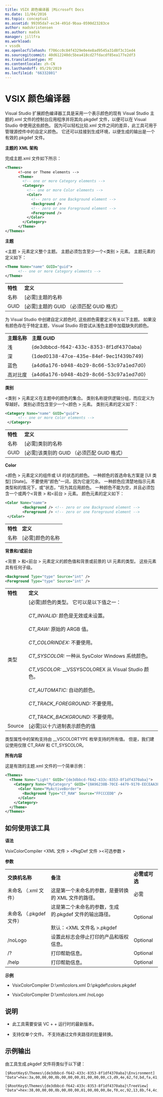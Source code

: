 ```yaml
---
title: VSIX 颜色编译器 |Microsoft Docs
ms.date: 11/04/2016
ms.topic: conceptual
ms.assetid: 99395da7-ec34-491d-9baa-0590d23283ce
author: madskristensen
ms.author: madsk
manager: jillfra
ms.workload:
- vssdk
ms.openlocfilehash: f706cc0c84f4329e0e4e8ad9545a31d8f3c31ed4
ms.sourcegitcommit: 40d612240dc5bea418cd27fdacdf85ea177e2df3
ms.translationtype: MT
ms.contentlocale: zh-CN
ms.lasthandoff: 05/29/2019
ms.locfileid: "66332801"
---
```

# <a name="vsix-color-compiler"></a>VSIX 颜色编译器
Visual Studio 扩展颜色编译器工具是采用一个表示颜色的现有 Visual Studio 主题的.xml 文件的控制台应用程序并将其向.pkgdef 文件，以便可以在 Visual Studio 中使用这些颜色。 因为可以轻松比较.xml 文件之间的差异，此工具可用于管理源控件中的自定义颜色。 它还可以挂接到生成环境，以便生成的输出是一个有效的.pkgdef 文件。

 **主题的 XML 架构**

 完成主题.xml 文件如下所示：

```xml
<Themes>
      <!—one or Theme elements -->
      <Theme>
        <!-- one or more Category elements -->
        <Category>
          <!-- one or more Color elements -->
          <Color>
            <!-- zero or one Background element -->
            <Background />
            <!-- zero or one Foreground element -->
            <Foreground />
          </Color>
        </Category>
      </Theme>
</Themes>
```

 **主题**

 \<主题 > 元素定义整个主题。 主题必须包含至少一个\<类别 > 元素。 主题元素的定义如下：

```xml
<Theme Name="name" GUID="guid">
      <!-- one or more Category elements -->
</Theme>
```

|||
|-|-|
|**特性**|**定义**|
|名称|[必需]主题的名称|
|GUID|[必需]主题的 GUID （必须匹配 GUID 格式）|

 为 Visual Studio 中创建自定义颜色时, 这些颜色需要定义有关以下主题。 如果没有颜色存在于特定主题，Visual Studio 将尝试从浅色主题中加载缺失的颜色。

|||
|-|-|
|**主题名称**|**主题 GUID**|
|浅|{de3dbbcd-f642-433c-8353-8f1df4370aba}|
|深|{1ded0138-47ce-435e-84ef-9ec1f439b749}|
|蓝色|{a4d6a176-b948-4b29-8c66-53c97a1ed7d0}|
|高对比度|{a4d6a176-b948-4b29-8c66-53c97a1ed7d0}|

 **类别**

 \<类别 > 元素定义在主题中的颜色的集合。 类别名称提供逻辑分组，而应定义为窄越好。 类别必须包含至少一个\<颜色 > 元素。 类别元素的定义如下：

```xml
<Category Name="name" GUID="guid">
      <!-- one or more Color elements -->
 </Category>
```

|||
|-|-|
|**特性**|**定义**|
|名称|[必需]类别的名称|
|GUID|[必需]该类别的 GUID （必须匹配 GUID 格式）|

 **Color**

 \<颜色 > 元素定义的组件或 UI 的状态的颜色。 一种颜色的首选命名方案是 [UI 类型] [State]。 不要使用"颜色"一词，因为它是冗余。 一种颜色应清楚地指示元素类型和的情况下，或"状态，"将为其应用颜色。 一种颜色不能为空，并且必须包含一个或两个\<背景 > 和\<前台 > 元素。 颜色元素的定义如下：

```xml
<Color Name="name">
        <Background /> <!-- zero or one Background element -->
        <Foreground /> <!-- zero or one Foreground element -->
 </Color>
```

|||
|-|-|
|**特性**|**定义**|
|名称|[必需]颜色的名称|

 **背景和/或前台**

 \<背景 > 和\<前台 > 元素定义的颜色值和背景或前景的 UI 元素的类型。 这些元素具有任何子级。

```xml
<Background Type="type" Source="int" />
<Foreground Type="type" Source="int" />
```

|||
|-|-|
|**特性**|**定义**|
|类型|[必需]颜色的类型。 它可以是以下值之一：<br /><br /> *CT_INVALID:* 颜色是无效或未设置。<br /><br /> *CT_RAW:* 原始的 ARGB 值。<br /><br /> *CT_COLORINDEX:* 不要使用。<br /><br /> *CT_SYSCOLOR:* 一种从 SysColor Windows 系统颜色。<br /><br /> *CT_VSCOLOR:* __VSSYSCOLOREX 从 Visual Studio 颜色。<br /><br /> *CT_AUTOMATIC:* 自动的颜色。<br /><br /> *CT_TRACK_FOREGROUND:* 不要使用。<br /><br /> *CT_TRACK_BACKGROUND:* 不要使用。|
|Source|[必需]以十六进制表示颜色的值|

 类型属性中的架构支持由 __VSCOLORTYPE 枚举支持的所有值。 但是，我们建议使用仅限 CT_RAW 和 CT_SYSCOLOR。

 **所有内容**

 这是有效的主题.xml 文件的一个简单示例：

```xml
<Themes>
  <Theme Name="Light" GUID="{de3dbbcd-f642-433c-8353-8f1df4370aba}">
    <Category Name="MyCategory" GUID="{0A96238B-70CE-4479-9170-EECEAA3FCD58}">
      <Color Name="MyActiveBorder">
        <Background Type="CT_RAW" Source="FFCCCEDB" />
      </Color>
    </Category>
  </Theme>
</Themes>
```

## <a name="how-to-use-the-tool"></a>如何使用该工具
 **语法**

 VsixColorCompiler \<XML 文件 > \<PkgDef 文件 >\<可选参数 >

 **参数**

||||
|-|-|-|
|**交换机名称**|**备注**|**必需或可选**|
|未命名 （.xml 文件）|这是第一个未命名的参数，是要转换的 XML 文件的路径。|必需|
|未命名 （.pkgdef 文件）|这是第二个未命名的参数，生成的.pkgdef 文件的输出路径。<br /><br /> 默认：\<XML 文件名 >.pkgdef|Optional|
|/noLogo|设置此标志会停止打印的产品和版权信息。|Optional|
|/?|打印帮助信息。|Optional|
|/help|打印帮助信息。|Optional|

 **示例**

- VsixColorCompiler D:\xml\colors.xml D:\pkgdef\colors.pkgdef

- VsixColorCompiler D:\xml\colors.xml /noLogo

## <a name="notes"></a>说明

- 此工具需要安装 VC + + 运行时的最新版本。

- 支持仅单个文件。 不支持通过文件夹路径的批量转换。

## <a name="sample-output"></a>示例输出
 由工具生成.pkgdef 文件将类似于以下键：

```
[$RootKey$\Themes\{de3dbbcd-f642-433c-8353-8f1df4370aba}\Environment]
"Data"=hex:3a,00,00,00,0b,00,00,00,01,00,00,00,c3,d9,4e,62,fd,bd,fa,41,96,c3,7c,82,4e,a3,2e,3d,01,00,00,00,0c,00,00,00,41,63,74,69,76,65,42,6f,72,64,65,72,01,cc,ce,db,ff,01,33,31,24,ff

[$RootKey$\Themes\{de3dbbcd-f642-433c-8353-8f1df4370aba}\TreeView]
"Data"=hex:38,00,00,00,0b,00,00,00,01,00,00,00,8e,f0,ec,92,13,8b,f4,4c,99,e9,ae,26,92,38,21,85,01,00,00,00,0a,00,00,00,42,61,63,6b,67,72,6f,75,6e,64,01,f5,f5,f5,ff,01,1e,1e,1e,ff
```